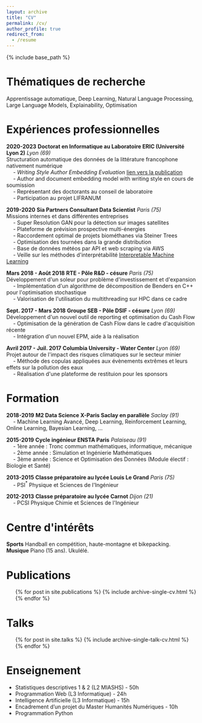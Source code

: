 ```yaml
---
layout: archive
title: "CV"
permalink: /cv/
author_profile: true
redirect_from:
  - /resume
---
```


{% include base_path %}

Thématiques de recherche
======
Apprentissage automatique, Deep Learning, Natural Language Processing, Large Language Models, Explainability, Optimisation

Expériences professionnelles
======
**2020-2023** **Doctorat en Informatique au Laboratoire ERIC (Université Lyon 2)** <i>Lyon (69)</i><br>
Structuration automatique des données de la littérature francophone nativement numérique<br>
&emsp; - <i>Writing Style Author Embedding Evaluation</i> [lien vers la publication](https://aclanthology.org/2021.eval4nlp-1.9.pdf)<br>
&emsp; - Author and document embedding model with writing style en cours de soumission<br>
&emsp; - Représentant des doctorants au conseil de laboratoire<br>
&emsp; - Participation au projet LIFRANUM

**2019-2020** **Sia Partners Consultant Data Scientist** <i>Paris (75)</i><br>
Missions internes et dans différentes entreprises<br>
&emsp; - Super Resolution GAN pour la détection sur images satellites<br>
&emsp; - Plateforme de prévision prospective multi-énergies<br>
&emsp; - Raccordement optimal de projets biométhanes via Steiner Trees<br>
&emsp; - Optimisation des tournées dans la grande distribution<br>
&emsp; - Base de données météos par API et web scraping via AWS<br>
&emsp; - Veille sur les méthodes d'interprétabilité [Interpretable Machine Learning](https://www.sia-partners.com/en/insights/publications/interpretable-machine-learning)<br>

**Mars 2018 - Août 2018** **RTE - Pôle R&D - césure** <i>Paris (75)</i><br>
Développement d'un soleur pour problème d'investissement et d'expansion<br>
&emsp; - Implémentation d'un algorithme de décomposition de Benders en C++ pour l'optimisation stochastique<br>
&emsp; - Valorisation de l'utilisation du multithreading sur HPC dans ce cadre<br>

**Sept. 2017 - Mars 2018** **Groupe SEB - Pôle DSIF - césure** <i>Lyon (69)</i><br>
Développement d'un nouvel outil de reporting et optimisation du Cash Flow<br>
&emsp; - Optimisation de la génération de Cash Flow dans le cadre d'acquisition récente<br>
&emsp; - Intégration d'un nouvel EPM, aide à la réalisation<br>

**Avril 2017 - Juil. 2017** **Columbia University - Water Center** <i>Lyon (69)</i><br>
Projet autour de l'impact des risques climatiques sur le secteur minier<br>
&emsp; - Méthode des copulas appliquées aux évènements extrêmes et leurs effets sur la pollution des eaux<br>
&emsp; - Réalisation d'une plateforme de restituion pour les sponsors<br>

Formation
======
**2018-2019** **M2 Data Science X-Paris Saclay en parallèle** <i>Saclay (91)</i><br>
&emsp; - Machine Learning Avancé, Deep Learning, Reinforcement Learning, Online Learning, Bayesian Learning, ...

**2015-2019** **Cycle ingénieur ENSTA Paris** <i>Palaiseau (91)</i><br>
&emsp; - 1ère année : Tronc commun mathématiques, informatique, mécanique<br>
&emsp; - 2ème année : Simulation et Ingénierie Mathématiques<br>
&emsp; - 3ème année : Science et Optimisation des Données (Module électif : Biologie et Santé)

**2013-2015** **Classe préparatoire au lycée Louis Le Grand** <i>Paris (75)</i><br>
&emsp; - PSI$^*$ Physique et Sciences de l'Ingénieur 

**2012-2013** **Classe préparatoire au lycée Carnot** <i>Dijon (21)</i><br>
&emsp; - PCSI Physique Chimie et Sciences de l'Ingénieur
  
Centre d'intérêts
======
**Sports** Handball en compétition, haute-montagne et bikepacking.<br>
**Musique** Piano (15 ans). Ukulélé.

Publications
======
  <ul>{% for post in site.publications %}
    {% include archive-single-cv.html %}
  {% endfor %}</ul>
  
Talks
======
  <ul>{% for post in site.talks %}
    {% include archive-single-talk-cv.html %}
  {% endfor %}</ul>
  
Enseignement
======
- Statistiques descriptives 1 & 2 (L2 MIASHS) - 50h
- Programmation Web (L3 Informatique) - 24h
- Intelligence Artificielle (L3 Informatique) - 15h
- Encadrement d’un projet du Master Humanités Numériques - 10h
- Programmation Python 
  
